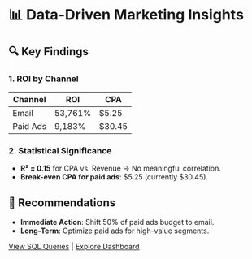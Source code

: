 # 📊 Data-Driven Marketing Insights  

## 🔍 Key Findings  
### 1. ROI by Channel  
| Channel      | ROI       | CPA    |  
|--------------|-----------|--------|  
| Email        | 53,761%   | $5.25  |  
| Paid Ads     | 9,183%    | $30.45 |  

### 2. Statistical Significance  
- **R² = 0.15** for CPA vs. Revenue → No meaningful correlation.  
- **Break-even CPA for paid ads**: $5.25 (currently $30.45).  

## 🚀 Recommendations  
- **Immediate Action**: Shift 50% of paid ads budget to email.  
- **Long-Term**: Optimize paid ads for high-value segments.  

[View SQL Queries](/analysis/sql_queries) | [Explore Dashboard](/analysis/excel)  
